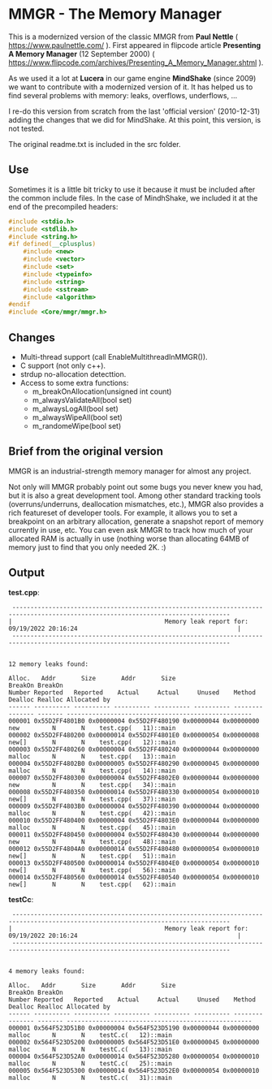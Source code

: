 # MMGR - The Memory Manager

This is a modernized version of the classic MMGR from **Paul Nettle** ( https://www.paulnettle.com/ ). First appeared in flipcode article **Presenting A Memory Manager** (12 September 2000) ( https://www.flipcode.com/archives/Presenting_A_Memory_Manager.shtml ).

As we used it a lot at **Lucera** in our game engine **MindShake** (since 2009) we want to contribute with a modernized version of it. It has helped us to find several problems with memory: leaks, overflows, underflows, ...

I re-do this version from scratch from the last 'official version' (2010-12-31) adding the changes that we did for MindShake. At this point, this version, is not tested.

The original readme.txt is included in the src folder.

## Use

Sometimes it is a little bit tricky to use it because it must be included after the common include files. In the case of MindhShake, we included it at the end of the precompiled headers:

```cpp
#include <stdio.h>
#include <stdlib.h>
#include <string.h>
#if defined(__cplusplus)
    #include <new>
    #include <vector>
    #include <set>
    #include <typeinfo>
    #include <string>
    #include <sstream>
    #include <algorithm>
#endif
#include <Core/mmgr/mmgr.h>
```

## Changes

 - Multi-thread support (call EnableMultithreadInMMGR()).
 - C support (not only c++).
 - strdup no-allocation detecttion.
 - Access to some extra functions:
   - m_breakOnAllocation(unsigned int count)
   - m_alwaysValidateAll(bool set)
   - m_alwaysLogAll(bool set)
   - m_alwaysWipeAll(bool set)
   - m_randomeWipe(bool set)

## Brief from the original version

MMGR is an industrial-strength memory manager for almost any project.

Not only will MMGR probably point out some bugs you never knew you had, but it is also a great development tool.
Among other standard tracking tools (overruns/underruns, deallocation mismatches, etc.), MMGR also provides a rich featureset of developer tools.
For example, it allows you to set a breakpoint on an arbitrary allocation, generate a snapshot report of memory currently in use, etc.
You can even ask MMGR to track how much of your allocated RAM is actually in use (nothing worse than allocating 64MB of memory just to find that you only needed 2K. :)

## Output

**test.cpp**:

```
 ----------------------------------------------------------------------------------------------------------------------------------
|                                          Memory leak report for:  09/19/2022 20:16:24                                            |
 ----------------------------------------------------------------------------------------------------------------------------------


12 memory leaks found:

Alloc.   Addr       Size       Addr       Size                        BreakOn BreakOn
Number Reported   Reported    Actual     Actual     Unused    Method  Dealloc Realloc Allocated by
------ ---------- ---------- ---------- ---------- ---------- -------- ------- ------- ---------------------------------------------------
000001 0x55D2FF4801B0 0x00000004 0x55D2FF480190 0x00000044 0x00000000 new         N       N    test.cpp(   11)::main
000002 0x55D2FF480200 0x00000014 0x55D2FF4801E0 0x00000054 0x00000008 new[]       N       N    test.cpp(   12)::main
000003 0x55D2FF480260 0x00000004 0x55D2FF480240 0x00000044 0x00000000 malloc      N       N    test.cpp(   13)::main
000004 0x55D2FF4802B0 0x00000005 0x55D2FF480290 0x00000045 0x00000000 malloc      N       N    test.cpp(   14)::main
000007 0x55D2FF480300 0x00000004 0x55D2FF4802E0 0x00000044 0x00000000 new         N       N    test.cpp(   34)::main
000008 0x55D2FF480350 0x00000014 0x55D2FF480330 0x00000054 0x00000010 new[]       N       N    test.cpp(   37)::main
000009 0x55D2FF4803B0 0x00000004 0x55D2FF480390 0x00000044 0x00000000 malloc      N       N    test.cpp(   42)::main
000010 0x55D2FF480400 0x00000004 0x55D2FF4803E0 0x00000044 0x00000000 malloc      N       N    test.cpp(   45)::main
000011 0x55D2FF480450 0x00000004 0x55D2FF480430 0x00000044 0x00000000 new         N       N    test.cpp(   48)::main
000012 0x55D2FF4804A0 0x00000014 0x55D2FF480480 0x00000054 0x00000010 new[]       N       N    test.cpp(   51)::main
000013 0x55D2FF480500 0x00000014 0x55D2FF4804E0 0x00000054 0x00000010 new[]       N       N    test.cpp(   56)::main
000014 0x55D2FF480560 0x00000014 0x55D2FF480540 0x00000054 0x00000010 new[]       N       N    test.cpp(   62)::main
```

**testCc**:

```
 ----------------------------------------------------------------------------------------------------------------------------------
|                                          Memory leak report for:  09/19/2022 20:16:24                                            |
 ----------------------------------------------------------------------------------------------------------------------------------


4 memory leaks found:

Alloc.   Addr       Size       Addr       Size                        BreakOn BreakOn
Number Reported   Reported    Actual     Actual     Unused    Method  Dealloc Realloc Allocated by
------ ---------- ---------- ---------- ---------- ---------- -------- ------- ------- ---------------------------------------------------
000001 0x564F523D51B0 0x00000004 0x564F523D5190 0x00000044 0x00000000 malloc      N       N    testC.c(   12)::main
000002 0x564F523D5200 0x00000005 0x564F523D51E0 0x00000045 0x00000000 malloc      N       N    testC.c(   13)::main
000004 0x564F523D52A0 0x00000014 0x564F523D5280 0x00000054 0x00000010 malloc      N       N    testC.c(   25)::main
000005 0x564F523D5300 0x00000014 0x564F523D52E0 0x00000054 0x00000010 malloc      N       N    testC.c(   31)::main
```
